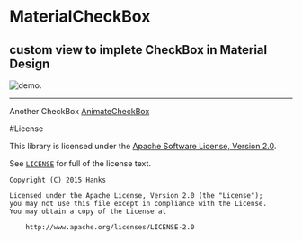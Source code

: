 # MaterialCheckBox
custom view to implete CheckBox in Material Design
----
![demo](https://github.com/hanks-zyh/MaterialCheckBox/blob/master/demo.gif).

---
Another CheckBox
[AnimateCheckBox](https://github.com/hanks-zyh/AnimateCheckBox)

#License

This library is licensed under the [Apache Software License, Version 2.0](http://www.apache.org/licenses/LICENSE-2.0).

See [`LICENSE`](LICENSE) for full of the license text.

    Copyright (C) 2015 Hanks

    Licensed under the Apache License, Version 2.0 (the "License");
    you may not use this file except in compliance with the License.
    You may obtain a copy of the License at

        http://www.apache.org/licenses/LICENSE-2.0
